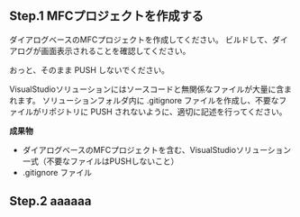 ## Step.1 MFCプロジェクトを作成する

ダイアログベースのMFCプロジェクトを作成してください。
ビルドして、ダイアログが画面表示されることを確認してください。

おっと、そのまま PUSH しないでください。

VisualStudioソリューションにはソースコードと無関係なファイルが大量に含まれます。
ソリューションフォルダ内に .gitignore ファイルを作成し、不要なファイルがリポジトリに PUSH されないように、適切に記述を行ってください。

**成果物**

- ダイアログベースのMFCプロジェクトを含む、VisualStudioソリューション一式（不要なファイルはPUSHしないこと）
- .gitignore ファイル



## Step.2 aaaaaa


